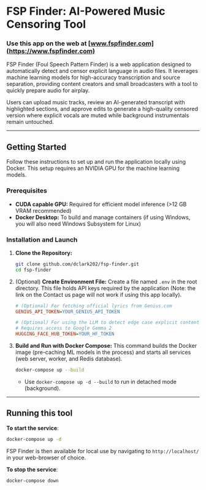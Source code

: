 # FSP Finder: AI-Powered Music Censoring Tool

### Use this app on the web at [www.fspfinder.com](https://www.fspfinder.com)


FSP Finder (Foul Speech Pattern Finder) is a web application designed to automatically detect and censor explicit language in audio files. It leverages machine learning models for high-accuracy transcription and source separation, providing content creators and small broadcasters with a tool to quickly prepare audio for airplay.

Users can upload music tracks, review an AI-generated transcript with highlighted sections, and approve edits to generate a high-quality censored version where explicit vocals are muted while background instrumentals remain untouched.

---

## Getting Started

Follow these instructions to set up and run the application locally using Docker. This setup requires an NVIDIA GPU for the machine learning models.

### Prerequisites

* **CUDA capable GPU:** Required for efficient model inference (>12 GB VRAM recommended)
* **Docker Desktop:** To build and manage containers (if using Windows, you will also need Windows Subsystem for Linux)

### Installation and Launch

1.  **Clone the Repository:**
    ```bash
    git clone github.com/dclark202/fsp-finder.git
    cd fsp-finder
    ```

2.  (Optional) **Create Environment File:**
    Create a file named `.env` in the root directory. This file holds API keys required by the application (Note: the link on the Contact us page will not work if using this app locally).
    ```ini
    # (Optional) For fetching official lyrics from Genius.com
    GENIUS_API_TOKEN=YOUR_GENIUS_API_TOKEN

    # (Optional) For using the LLM to detect edge case explicit content
    # Requires access to Google Gemma 2
    HUGGING_FACE_HUB_TOKEN=YOUR_HF_TOKEN
    ```

3.  **Build and Run with Docker Compose:**
    This command builds the Docker image (pre-caching ML models in the process) and starts all services (web server, worker, and Redis database).

    ```bash
    docker-compose up --build
    ```
    * Use `docker-compose up -d --build` to run in detached mode (background).

---

## Running this tool

**To start the service**: 
```bash
docker-compose up -d
```

FSP Finder is then available for local use by navigating to `http://localhost/` in your web-browser of choice.

**To stop the service**: 
```bash
docker-compose down
```
